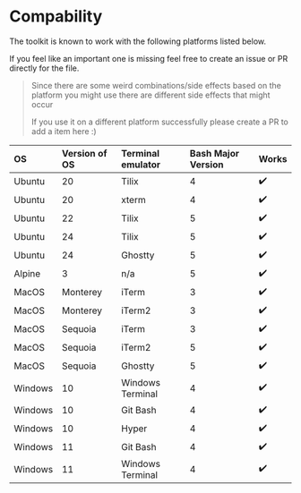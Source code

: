 Compability
===

The toolkit is known to work with the following platforms listed below.

If you feel like an important one is missing feel free to create an issue or PR directly for the file.

> Since there are some weird combinations/side effects based on the platform you might use there are different side
> effects that might occur
>
> If you use it on a different platform successfully please create a PR to add a item here :)

| OS      | Version of OS | Terminal emulator | Bash Major Version | Works 
|:--------|:--------------|:------------------|:-------------------|:------
| Ubuntu  | 20            | Tilix             | 4                  | ✔️    
| Ubuntu  | 20            | xterm             | 4                  | ✔️    
| Ubuntu  | 22            | Tilix             | 5                  | ✔️    
| Ubuntu  | 24            | Tilix             | 5                  | ✔️   
| Ubuntu  | 24            | Ghostty           | 5                  | ✔️  
| Alpine  | 3             | n/a               | 5                  | ✔️    
| MacOS   | Monterey      | iTerm             | 3                  | ✔️    
| MacOS   | Monterey      | iTerm2            | 3                  | ✔️  
| MacOS   | Sequoia       | iTerm             | 3                  | ✔️    
| MacOS   | Sequoia       | iTerm2            | 5                  | ✔️ 
| MacOS   | Sequoia       | Ghostty           | 5                  | ✔️ 
| Windows | 10            | Windows Terminal  | 4                  | ✔️    
| Windows | 10            | Git Bash          | 4                  | ✔️    
| Windows | 10            | Hyper             | 4                  | ✔️    
| Windows | 11            | Git Bash          | 4                  | ✔️
| Windows | 11            | Windows Terminal  | 4                  | ✔️
